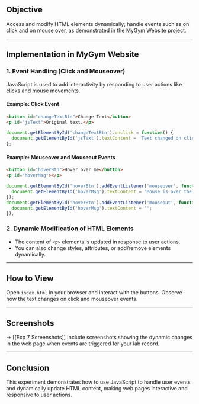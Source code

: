 ## Objective
Access and modify HTML elements dynamically; handle events such as on click and on mouse over, as demonstrated in the MyGym Website project.

---

## Implementation in MyGym Website

### 1. Event Handling (Click and Mouseover)
JavaScript is used to add interactivity by responding to user actions like clicks and mouse movements.

#### Example: Click Event
```html
<button id="changeTextBtn">Change Text</button>
<p id="jsText">Original text.</p>
```
```javascript
document.getElementById('changeTextBtn').onclick = function() {
  document.getElementById('jsText').textContent = 'Text changed on click!';
};
```

#### Example: Mouseover and Mouseout Events
```html
<button id="hoverBtn">Hover over me</button>
<p id="hoverMsg"></p>
```
```javascript
document.getElementById('hoverBtn').addEventListener('mouseover', function() {
  document.getElementById('hoverMsg').textContent = 'Mouse is over the button!';
});
document.getElementById('hoverBtn').addEventListener('mouseout', function() {
  document.getElementById('hoverMsg').textContent = '';
});
```

### 2. Dynamic Modification of HTML Elements
- The content of `<p>` elements is updated in response to user actions.
- You can also change styles, attributes, or add/remove elements dynamically.

---

## How to View
Open `index.html` in your browser and interact with the buttons. Observe how the text changes on click and mouseover events.

---

## Screenshots
-> [[Exp 7 Screenshots]]
Include screenshots showing the dynamic changes in the web page when events are triggered for your lab record.

---

## Conclusion
This experiment demonstrates how to use JavaScript to handle user events and dynamically update HTML content, making web pages interactive and responsive to user actions.
